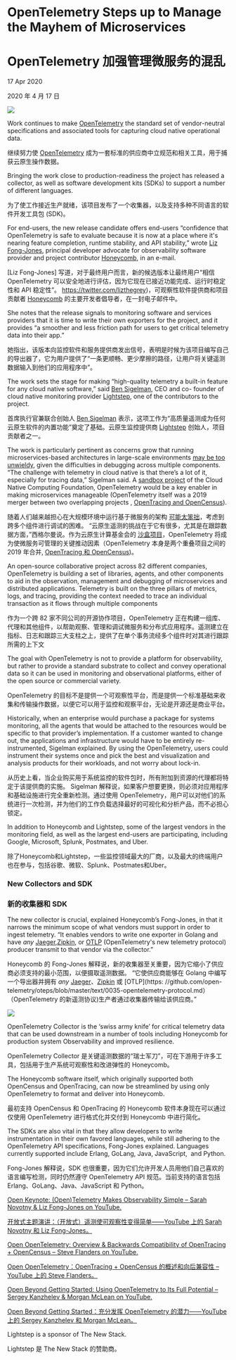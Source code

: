 # OpenTelemetry Steps up to Manage the Mayhem of Microservices

# OpenTelemetry 加强管理微服务的混乱

17 Apr 2020

2020 年 4 月 17 日

![](https://cdn.thenewstack.io/media/2020/04/89962ad8-open-telemetry.jpg)

Work continues to make [OpenTelemetry](https://opentelemetry.io/about/) the standard set of vendor-neutral specifications and associated tools for capturing cloud native operational data.

继续努力使 [OpenTelemetry](https://opentelemetry.io/about/) 成为一套标准的供应商中立规范和相关工具，用于捕获云原生操作数据。

Bringing the work close to production-readiness the project has released a collector, as well as software development kits (SDKs) to support a number of different languages.

为了使工作接近生产就绪，该项目发布了一个收集器，以及支持多种不同语言的软件开发工具包 (SDK)。

For end-users, the new release candidate offers end-users “confidence that OpenTelemetry is safe to evaluate because it is now at a place where it's nearing feature completion, runtime stability, and API stability,” wrote [Liz Fong-Jones]( https://twitter.com/lizthegrey), principal developer advocate for observability software provider and project contributor [Honeycomb](https://www.honeycomb.io/), in an e-mail.

[Liz Fong-Jones] 写道，对于最终用户而言，新的候选版本让最终用户“相信 OpenTelemetry 可以安全地进行评估，因为它现在已接近功能完成、运行时稳定性和 API 稳定性”。 https://twitter.com/lizthegrey)，可观察性软件提供商和项目贡献者 [Honeycomb](https://www.honeycomb.io/) 的主要开发者倡导者，在一封电子邮件中。

She notes that the release signals to monitoring software and services providers that it is time to write their own exporters for the project, and it provides “a smoother and less friction path for users to get critical telemetry data into their app.”

她指出，该版本向监控软件和服务提供商发出信号，表明是时候为该项目编写自己的导出器了，它为用户提供了“一条更顺畅、更少摩擦的路径，让用户将关键遥测数据输入到他们的应用程序中”。

The work sets the stage for making “high-quality telemetry a built-in feature for any cloud native software,” said [Ben Sigelman](https://www.linkedin.com/in/bensigelman/), CEO and co- founder of cloud native monitoring provider [Lightstep](https://lightstep.com/), one of the contributors to the project.

首席执行官兼联合创始人 [Ben Sigelman](https://www.linkedin.com/in/bensigelman/) 表示，这项工作为“高质量遥测成为任何云原生软件的内置功能”奠定了基础。云原生监控提供商 [Lightstep](https://lightstep.com/) 创始人，项目贡献者之一。

The work is particularly pertinent as concerns grow that running microservices-based architectures in large-scale environments [may be too unwieldy](https://thenewstack.io/kelsey-hightower-and-ben-sigelman-debate-microservices-vs-monoliths/), given the difficulties in debugging across multiple components. “The challenge with telemetry in cloud native is that there’s a lot of it, especially for tracing data,” Sigelman said. A [sandbox project](https://landscape.cncf.io/selected=open-telemetry) of the Cloud Native Computing Foundation, OpenTelemetry would be a key enabler in making microservices manageable (OpenTelemetry itself was a 2019 merger between two overlapping projects , [OpenTracing and OpenCensus](https://thenewstack.io/opentracing-opencensus-merge-into-a-single-new-project-opentelemetry/)).

随着人们越来越担心在大规模环境中运行基于微服务的架构 [可能太笨拙](https://thenewstack.io/kelsey-hightower-and-ben-sigelman-debate-microservices-vs-monoliths/)，考虑到跨多个组件进行调试的困难。 “云原生遥测的挑战在于它有很多，尤其是在跟踪数据方面，”西格尔曼说。作为云原生计算基金会的 [沙盒项目](https://landscape.cncf.io/selected=open-telemetry)，OpenTelemetry 将成为使微服务可管理的关键推动因素（OpenTelemetry 本身是两个重叠项目之间的 2019 年合并, [OpenTracing 和 OpenCensus](https://thenewstack.io/opentracing-opencensus-merge-into-a-single-new-project-opentelemetry/))。

An open-source collaborative project across 82 different companies, OpenTelemetry is building a set of libraries, agents, and other components to aid in the observation, management and debugging of microservices and distributed applications. Telemetry is built on the three pillars of metrics, logs, and tracing, providing the context needed to trace an individual transaction as it flows through multiple components

作为一个跨 82 家不同公司的开源协作项目，OpenTelemetry 正在构建一组库、代理和其他组件，以帮助观察、管理和调试微服务和分布式应用程序。遥测建立在指标、日志和跟踪三大支柱之上，提供了在单个事务流经多个组件时对其进行跟踪所需的上下文

The goal with OpenTelemetry is not to provide a platform for observability, but rather to provide a standard substrate to collect and convey operational data so it can be used in monitoring and observational platforms, either of the open source or commercial variety.

OpenTelemetry 的目标不是提供一个可观察性平台，而是提供一个标准基础来收集和传输操作数据，以便它可以用于监控和观察平台，无论是开源还是商业平台。

Historically, when an enterprise would purchase a package for systems monitoring, all the agents that would be attached to the resources would be specific to that provider’s implementation. If a customer wanted to change out, the applications and infrastructure would have to be entirely re-instrumented, Sigelman explained. By using the OpenTelemetry, users could instrument their systems once and pick the best and visualization and analysis products for their workloads, and not worry about lock-in.

从历史上看，当企业购买用于系统监控的软件包时，所有附加到资源的代理都将特定于该提供商的实施。 Sigelman 解释说，如果客户想要更换，则必须对应用程序和基础设施进行完全重新检测。通过使用 OpenTelemetry，用户可以对他们的系统进行一次检测，并为他们的工作负载选择最好的可视化和分析产品，而不必担心锁定。

In addition to Honeycomb and Lightstep, some of the largest vendors in the monitoring field, as well as the largest end-users are participating, including Google, Microsoft, Splunk, Postmates, and Uber.

除了Honeycomb和Lightstep，一些监控领域最大的厂商，以及最大的终端用户也在参与，包括谷歌、微软、Splunk、Postmates和Uber。

### New Collectors and SDK 

### 新的收集器和 SDK

The new collector is crucial, explained Honeycomb’s Fong-Jones, in that it narrows the minimum scope of what vendors must support in order to ingest telemetry. “It enables vendors to write one exporter in Golang and have _any_ [Jaeger](https://www.jaegertracing.io/),[Zipkin](https://zipkin.io/), or [OTLP](https://github.com/open-telemetry/oteps/blob/master/text/0035-opentelemetry-protocol.md) (OpenTelemetry's new telemetry protocol) producer transmit to that vendor via the collector.”

Honeycomb 的 Fong-Jones 解释说，新的收集器至关重要，因为它缩小了供应商必须支持的最小范围，以便摄取遥测数据。 “它使供应商能够在 Golang 中编写一个导出器并拥有 _any_ [Jaeger](https://www.jaegertracing.io/)、[Zipkin](https://zipkin.io/) 或 [OTLP](https: //github.com/open-telemetry/oteps/blob/master/text/0035-opentelemetry-protocol.md）（OpenTelemetry 的新遥测协议)生产者通过收集器传输给该供应商。”

![](https://cdn.thenewstack.io/media/2020/04/0d6104d3-opentelemetry.jpg)

OpenTelemetry Collector is the ‘swiss army knife’ for critical telemetry data that can be used downstream in a number of tools including Honeycomb for production system Observability and improved resilience.

OpenTelemetry Collector 是关键遥测数据的“瑞士军刀”，可在下游用于许多工具，包括用于生产系统可观察性和改进弹性的 Honeycomb。

The Honeycomb software itself, which originally supported both OpenCensus and OpenTracing, can now be streamlined by using only OpenTelemetry to format and deliver into Honeycomb.

最初支持 OpenCensus 和 OpenTracing 的 Honeycomb 软件本身现在可以通过仅使用 OpenTelemetry 进行格式化并交付到 Honeycomb 中进行简化。

The SDKs are also vital in that they allow developers to write instrumentation in their own favored languages, while still adhering to the OpenTelemetry API specifications, Fong-Jones explained. Languages currently supported include Erlang, GoLang, Java, JavaScript,  and Python.

Fong-Jones 解释说，SDK 也很重要，因为它们允许开发人员用他们自己喜欢的语言编写检测，同时仍然遵守 OpenTelemetry API 规范。当前支持的语言包括 Erlang、GoLang、Java、JavaScript 和 Python。

[Open Keynote: (Open)Telemetry Makes Observability Simple – Sarah Novotny & Liz Fong-Jones on YouTube.](https://www.youtube.com/watch?v=W_8MHdtrgZE&list=WL&index=2&t=0s)

[开放式主题演讲：（开放式）遥测使可观察性变得简单——YouTube 上的 Sarah Novotny 和 Liz Fong-Jones。](https://www.youtube.com/watch?v=W_8MHdtrgZE&list=WL&index=2&t=0s)

[Open OpenTelemetry: Overview & Backwards Compatibility of OpenTracing + OpenCensus – Steve Flanders on YouTube.](https://www.youtube.com/watch?v=UdRqts403G4&list=WL&index=3&t=12s)

[Open OpenTelemetry：OpenTracing + OpenCensus 的概述和向后兼容性 – YouTube 上的 Steve Flanders。](https://www.youtube.com/watch?v=UdRqts403G4&list=WL&index=3&t=12s)

[Open Beyond Getting Started: Using OpenTelemetry to Its Full Potential – Sergey Kanzhelev & Morgan McLean on YouTube.](https://www.youtube.com/watch?v=FlghuHDlQdM&list=WL&index=4&t=51s)

[Open Beyond Getting Started：充分发挥 OpenTelemetry 的潜力——YouTube 上的 Sergey Kanzhelev 和 Morgan McLean。](https://www.youtube.com/watch?v=FlghuHDlQdM&list=WL&index=4&t=51s)

Lightstep is a sponsor of The New Stack. 

Lightstep 是 The New Stack 的赞助商。

